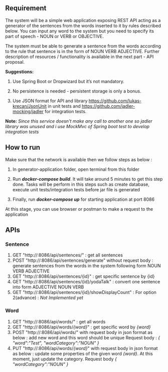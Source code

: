 ## Requirement

The system will be a simple web application exposing REST API acting as a generator of the sentences from the words inserted to it by rules described below. You can input any word to the system but you need to specify its part of speech - NOUN or VERB or OBJECTIVE.

The system must be able to generate a sentence from the words according to the rule that sentence is in the form of NOUN VERB ADJECTIVE. Further description of resources / functionality is available in the next part - API proposal.

**Suggestions:** 
  1. Use Spring Boot or Dropwizard but it’s not mandatory.

  2. No persistence is needed -  persistent storage is only a bonus.
            
  3. Use JSON format for API and library https://github.com/lukas-krecan/JsonUnit in unit tests and https://github.com/jadler-mocking/jadler for integration tests. 

**Note:** _Since this service doesn't make any call to another one so jadler library was unused and i use MockMvc of Spring boot test to develop integration tests_

## How to run
Make sure that the network is available then we follow steps as below : 

  1. In generator-application folder, open terminal from this folder

  2. Run **_docker-compose build_**. It will take around 5 minutes to get this step done. 
     Tasks will be perform in this steps such as create database, execute unit tests/integration tests before jar file is generated

  3. Finally, run **_docker-compose up_** for starting application at port 8086

At this stage, you can use browser or postman to make a request to the application

## APIs 

  ### Sentence
  
  1. GET "http://<host>:8086/api/sentences/" : get all sentences
  2. POST "http://<host>:8086/api/sentences/generate" without request body : generate sentences from the words in the system following form NOUN VERB ADJECTIVE
  3. GET "http://<host>:8086/api/sentences/{id}" : get specific sentence by {id}
  4. GET "http://<host>:8086/api/sentences/{id}/yodaTalk" : convert one sentence into form ADJECTIVE NOUN VERB
  5. GET "http://<host>:8086/api/sentences/{id}/showDisplayCount" : For option 2(advance) : _Not Implemented yet_ 
  
  ### Word
  
  1. GET "http://<host>:8086/api/words/" : get all words
  2. GET "http://<host>:8086/api/words/_{word}_" : get specific word by _{word}_
  3. POST "http://<host>:8086/api/words/" with request body in json format as below : add new word and this word should be unique
  Request body :
  _{
  	"word":"Test",
    "wordCategory":"NOUN"
  }_
  4. PUT "http://<host>:8086/api/words/_{word}_" with request body in json format as below : update some properties of the given word _{word}_. At this moment, just update the category.
  Request body
  _{
      "wordCategory":"NOUN"
  }_
